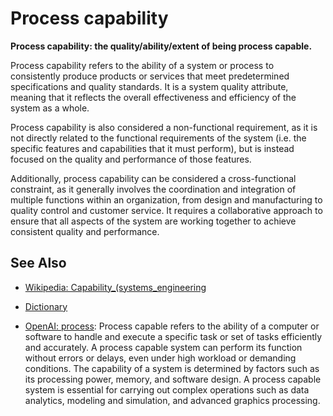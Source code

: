 # Process capability

**Process capability: the quality/ability/extent of being process capable.**

<span data-chatgpt-prompt="explain Process capability (system quality attribute, cross-functional constraint, non-functional requirement)">

Process capability refers to the ability of a system or process to consistently produce products or services that meet predetermined specifications and quality standards. It is a system quality attribute, meaning that it reflects the overall effectiveness and efficiency of the system as a whole.

Process capability is also considered a non-functional requirement, as it is not directly related to the functional requirements of the system (i.e. the specific features and capabilities that it must perform), but is instead focused on the quality and performance of those features.

Additionally, process capability can be considered a cross-functional constraint, as it generally involves the coordination and integration of multiple functions within an organization, from design and manufacturing to quality control and customer service. It requires a collaborative approach to ensure that all aspects of the system are working together to achieve consistent quality and performance.

</span>

## See Also

* [Wikipedia: Capability_(systems_engineering](https://wikipedia.org/wiki/Capability_(systems_engineering))

* [Dictionary]()

* [OpenAI: process](https:://openai.com): <span data-chatgpt-prompt="define process capable (computers and software)">Process capable refers to the ability of a computer or software to handle and execute a specific task or set of tasks efficiently and accurately. A process capable system can perform its function without errors or delays, even under high workload or demanding conditions. The capability of a system is determined by factors such as its processing power, memory, and software design. A process capable system is essential for carrying out complex operations such as data analytics, modeling and simulation, and advanced graphics processing.</span>

